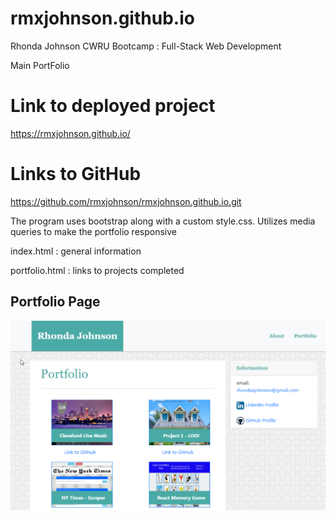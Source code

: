# rmxjohnson.github.io

Rhonda Johnson
CWRU Bootcamp : Full-Stack Web Development

Main PortFolio

# Link to deployed project
https://rmxjohnson.github.io/

# Links to GitHub
https://github.com/rmxjohnson/rmxjohnson.github.io.git


The program uses bootstrap along with a custom style.css.
Utilizes media queries to make the portfolio responsive

index.html : general information

portfolio.html : links to projects completed

## Portfolio Page

![portfolio.png](assets/images/portfolio.png)	


